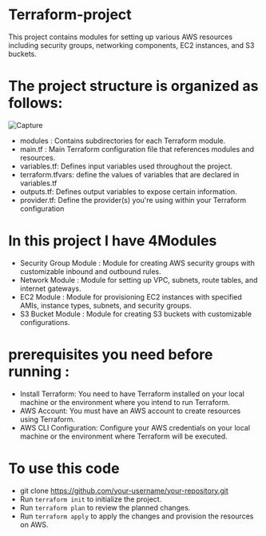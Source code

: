 # Terraform-project
This project contains modules for setting up various AWS resources including security groups, networking components, EC2 instances, and S3 buckets.
# The project structure is organized as follows:
![Capture](https://github.com/rana854/Terraform-project/assets/132678372/7a1ce94c-7022-47f4-ba02-b13dd703c138)                                                                                     
- modules  : Contains subdirectories for each Terraform module.
- main.tf : Main Terraform configuration file that references modules and resources.
- variables.tf: Defines input variables used throughout the project.
- terraform.tfvars: define the values of variables that are declared in variables.tf
- outputs.tf: Defines output variables to expose certain information.
- provider.tf: Define the provider(s) you're using within your Terraform configuration
  
# In this project I have 4Modules
-	Security Group Module :
               Module for creating AWS security groups with customizable inbound and outbound rules.
-	Network Module :
               Module for setting up VPC, subnets, route tables, and internet gateways.
-	 EC2 Module :
               Module for provisioning EC2 instances with specified AMIs, instance types, subnets, 
                and security  groups.
-	S3 Bucket Module :
                Module for creating S3 buckets with customizable configurations.
# prerequisites you need before running  :
-	Install Terraform: You need to have Terraform installed on your local machine or the environment where you intend to run Terraform. 
-	AWS Account: You must have an AWS account to create resources using Terraform. 
-	AWS CLI Configuration: Configure your AWS credentials on your local machine or the environment where Terraform will be executed.
# To use this code
- git clone https://github.com/your-username/your-repository.git
-  Run `terraform init` to initialize the project. 
- Run `terraform plan` to review the planned changes.
- Run `terraform apply` to apply the changes and provision the resources on AWS.





